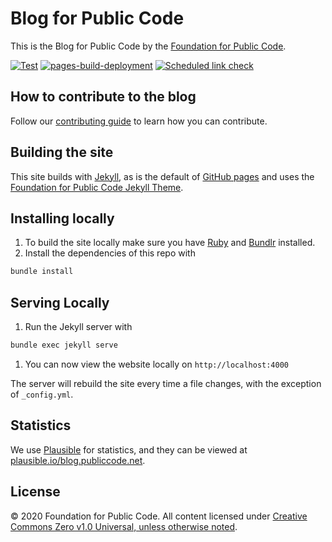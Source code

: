 # Blog for Public Code

This is the Blog for Public Code by the [Foundation for Public Code](https://publiccode.net).

[![Test](https://github.com/publiccodenet/blog/actions/workflows/test.yml/badge.svg)](https://github.com/publiccodenet/blog/actions/workflows/test.yml)
[![pages-build-deployment](https://github.com/publiccodenet/blog/actions/workflows/pages/pages-build-deployment/badge.svg)](https://github.com/publiccodenet/blog/actions/workflows/pages/pages-build-deployment)
[![Scheduled link check](https://github.com/publiccodenet/blog/actions/workflows/link-check.yml/badge.svg)](https://github.com/publiccodenet/blog/actions/workflows/link-check.yml)

## How to contribute to the blog

Follow our [contributing guide](CONTRIBUTING.md) to learn how you can contribute.

## Building the site

This site builds with [Jekyll](http://jekyllrb.com/), as is the default of [GitHub pages](https://pages.github.com/) and uses the [Foundation for Public Code Jekyll Theme](https://github.com/publiccodenet/jekyll-theme).

## Installing locally

1. To build the site locally make sure you have [Ruby](https://www.ruby-lang.org/en/) and [Bundlr](https://bundler.io/) installed.
2. Install the dependencies of this repo with

```bash
bundle install
```

## Serving Locally

1. Run the Jekyll server with

```bash
bundle exec jekyll serve
```

1. You can now view the website locally on `http://localhost:4000`

The server will rebuild the site every time a file changes, with the exception of `_config.yml`.

## Statistics

We use [Plausible](https://about.publiccode.net/activities/tool-management/plausible-analytics.html) for statistics, and they can be viewed at [plausible.io/blog.publiccode.net](https://plausible.io/blog.publiccode.net).

## License

© 2020 Foundation for Public Code. All content licensed under [Creative Commons Zero v1.0 Universal, unless otherwise noted](LICENSE.md).
